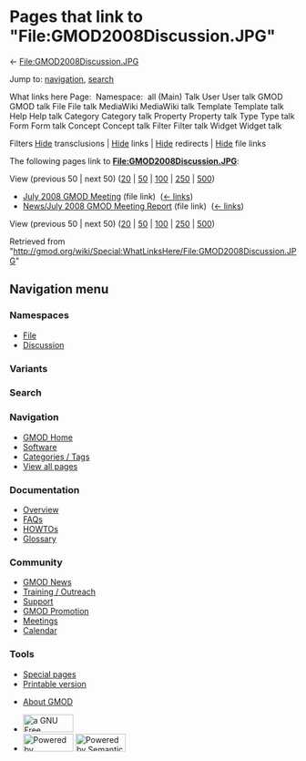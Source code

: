 <div id="mw-page-base" class="noprint">

</div>

<div id="mw-head-base" class="noprint">

</div>

<div id="content" class="mw-body" role="main">

<span id="top"></span>

<div id="mw-js-message" style="display:none;">

</div>



# <span dir="auto">Pages that link to "File:GMOD2008Discussion.JPG"</span>

<div id="bodyContent">

<div id="contentSub">

←
[File:GMOD2008Discussion.JPG](/wiki/File:GMOD2008Discussion.JPG "File:GMOD2008Discussion.JPG")

</div>

<div id="jump-to-nav" class="mw-jump">

Jump to: [navigation](#mw-navigation), [search](#p-search)

</div>

<div id="mw-content-text">

What links here Page:  Namespace:  all (Main) Talk User User talk GMOD
GMOD talk File File talk MediaWiki MediaWiki talk Template Template talk
Help Help talk Category Category talk Property Property talk Type Type
talk Form Form talk Concept Concept talk Filter Filter talk Widget
Widget talk

Filters
[Hide](/mediawiki/index.php?title=Special:WhatLinksHere/File:GMOD2008Discussion.JPG&hidetrans=1 "Special:WhatLinksHere/File:GMOD2008Discussion.JPG")
transclusions \|
[Hide](/mediawiki/index.php?title=Special:WhatLinksHere/File:GMOD2008Discussion.JPG&hidelinks=1 "Special:WhatLinksHere/File:GMOD2008Discussion.JPG")
links \|
[Hide](/mediawiki/index.php?title=Special:WhatLinksHere/File:GMOD2008Discussion.JPG&hideredirs=1 "Special:WhatLinksHere/File:GMOD2008Discussion.JPG")
redirects \|
[Hide](/mediawiki/index.php?title=Special:WhatLinksHere/File:GMOD2008Discussion.JPG&hideimages=1 "Special:WhatLinksHere/File:GMOD2008Discussion.JPG")
file links

The following pages link to
**[File:GMOD2008Discussion.JPG](/wiki/File:GMOD2008Discussion.JPG "File:GMOD2008Discussion.JPG")**:

View (previous 50 \| next 50)
([20](/mediawiki/index.php?title=Special:WhatLinksHere/File:GMOD2008Discussion.JPG&limit=20 "Special:WhatLinksHere/File:GMOD2008Discussion.JPG")
\|
[50](/mediawiki/index.php?title=Special:WhatLinksHere/File:GMOD2008Discussion.JPG&limit=50 "Special:WhatLinksHere/File:GMOD2008Discussion.JPG")
\|
[100](/mediawiki/index.php?title=Special:WhatLinksHere/File:GMOD2008Discussion.JPG&limit=100 "Special:WhatLinksHere/File:GMOD2008Discussion.JPG")
\|
[250](/mediawiki/index.php?title=Special:WhatLinksHere/File:GMOD2008Discussion.JPG&limit=250 "Special:WhatLinksHere/File:GMOD2008Discussion.JPG")
\|
[500](/mediawiki/index.php?title=Special:WhatLinksHere/File:GMOD2008Discussion.JPG&limit=500 "Special:WhatLinksHere/File:GMOD2008Discussion.JPG"))

- [July 2008 GMOD
  Meeting](/wiki/July_2008_GMOD_Meeting "July 2008 GMOD Meeting") (file
  link) ‎ <span class="mw-whatlinkshere-tools">([←
  links](/mediawiki/index.php?title=Special:WhatLinksHere&target=July+2008+GMOD+Meeting "Special:WhatLinksHere"))</span>
- [News/July 2008 GMOD Meeting
  Report](/wiki/News/July_2008_GMOD_Meeting_Report "News/July 2008 GMOD Meeting Report")
  (file link) ‎ <span class="mw-whatlinkshere-tools">([←
  links](/mediawiki/index.php?title=Special:WhatLinksHere&target=News%2FJuly+2008+GMOD+Meeting+Report "Special:WhatLinksHere"))</span>

View (previous 50 \| next 50)
([20](/mediawiki/index.php?title=Special:WhatLinksHere/File:GMOD2008Discussion.JPG&limit=20 "Special:WhatLinksHere/File:GMOD2008Discussion.JPG")
\|
[50](/mediawiki/index.php?title=Special:WhatLinksHere/File:GMOD2008Discussion.JPG&limit=50 "Special:WhatLinksHere/File:GMOD2008Discussion.JPG")
\|
[100](/mediawiki/index.php?title=Special:WhatLinksHere/File:GMOD2008Discussion.JPG&limit=100 "Special:WhatLinksHere/File:GMOD2008Discussion.JPG")
\|
[250](/mediawiki/index.php?title=Special:WhatLinksHere/File:GMOD2008Discussion.JPG&limit=250 "Special:WhatLinksHere/File:GMOD2008Discussion.JPG")
\|
[500](/mediawiki/index.php?title=Special:WhatLinksHere/File:GMOD2008Discussion.JPG&limit=500 "Special:WhatLinksHere/File:GMOD2008Discussion.JPG"))

</div>

<div class="printfooter">

Retrieved from
"<http://gmod.org/wiki/Special:WhatLinksHere/File:GMOD2008Discussion.JPG>"

</div>

<div id="catlinks" class="catlinks catlinks-allhidden">

</div>

<div class="visualClear">

</div>

</div>

</div>

<div id="mw-navigation">

## Navigation menu

<div id="mw-head">



<div id="left-navigation">

<div id="p-namespaces" class="vectorTabs" role="navigation"
aria-labelledby="p-namespaces-label">

### Namespaces

- <span id="ca-nstab-image"><a href="/wiki/File:GMOD2008Discussion.JPG" accesskey="c"
  title="View the file page [c]">File</a></span>
- <span id="ca-talk"><a
  href="/mediawiki/index.php?title=File_talk:GMOD2008Discussion.JPG&amp;action=edit&amp;redlink=1"
  accesskey="t"
  title="Discussion about the content page [t]">Discussion</a></span>

</div>

<div id="p-variants" class="vectorMenu emptyPortlet" role="navigation"
aria-labelledby="p-variants-label">

### 

### Variants[](#)

<div class="menu">

</div>

</div>

</div>

<div id="right-navigation">





</div>

<div id="p-search" role="search">

### Search

<div id="simpleSearch">

</div>

</div>

</div>

</div>

<div id="mw-panel">

<div id="p-logo" role="banner">

<a href="/wiki/Main_Page"
style="background-image: url(http://gmod.org/images/GMOD-cogs.png);"
title="Visit the main page"></a>

</div>

<div id="p-Navigation" class="portal" role="navigation"
aria-labelledby="p-Navigation-label">

### Navigation

<div class="body">

- <span id="n-GMOD-Home">[GMOD Home](/wiki/Main_Page)</span>
- <span id="n-Software">[Software](/wiki/GMOD_Components)</span>
- <span id="n-Categories-.2F-Tags">[Categories /
  Tags](/wiki/Categories)</span>
- <span id="n-View-all-pages">[View all
  pages](/wiki/Special:AllPages)</span>

</div>

</div>

<div id="p-Documentation" class="portal" role="navigation"
aria-labelledby="p-Documentation-label">

### Documentation

<div class="body">

- <span id="n-Overview">[Overview](/wiki/Overview)</span>
- <span id="n-FAQs">[FAQs](/wiki/Category:FAQ)</span>
- <span id="n-HOWTOs">[HOWTOs](/wiki/Category:HOWTO)</span>
- <span id="n-Glossary">[Glossary](/wiki/Glossary)</span>

</div>

</div>

<div id="p-Community" class="portal" role="navigation"
aria-labelledby="p-Community-label">

### Community

<div class="body">

- <span id="n-GMOD-News">[GMOD News](/wiki/GMOD_News)</span>
- <span id="n-Training-.2F-Outreach">[Training /
  Outreach](/wiki/Training_and_Outreach)</span>
- <span id="n-Support">[Support](/wiki/Support)</span>
- <span id="n-GMOD-Promotion">[GMOD
  Promotion](/wiki/GMOD_Promotion)</span>
- <span id="n-Meetings">[Meetings](/wiki/Meetings)</span>
- <span id="n-Calendar">[Calendar](/wiki/Calendar)</span>

</div>

</div>

<div id="p-tb" class="portal" role="navigation"
aria-labelledby="p-tb-label">

### Tools

<div class="body">

- <span id="t-specialpages"><a href="/wiki/Special:SpecialPages" accesskey="q"
  title="A list of all special pages [q]">Special pages</a></span>
- <span id="t-print"><a
  href="/mediawiki/index.php?title=Special:WhatLinksHere/File:GMOD2008Discussion.JPG&amp;printable=yes"
  rel="alternate" accesskey="p"
  title="Printable version of this page [p]">Printable version</a></span>

</div>

</div>

</div>

</div>

<div id="footer" role="contentinfo">

- <span id="footer-places-about">[About
  GMOD](/wiki/GMOD:About "GMOD:About")</span>

<!-- -->

- <span id="footer-copyrightico">[<img src="http://www.gnu.org/graphics/gfdl-logo-small.png" width="88"
  height="31" alt="a GNU Free Documentation License" />](http://www.gnu.org/licenses/fdl-1.3.html)</span>
- <span id="footer-poweredbyico">[<img src="/mediawiki/skins/common/images/poweredby_mediawiki_88x31.png"
  width="88" height="31" alt="Powered by MediaWiki" />](//www.mediawiki.org/)
  [<img
  src="/mediawiki/extensions/SemanticMediaWiki/includes/../resources/images/smw_button.png"
  width="88" height="31" alt="Powered by Semantic MediaWiki" />](https://www.semantic-mediawiki.org/wiki/Semantic_MediaWiki)</span>

<div style="clear:both">

</div>

</div>
